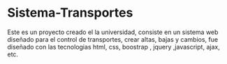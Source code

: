 # Sistema-Transportes
Este es un proyecto creado el la universidad, consiste en un sistema web diseñado para el control de transportes,
crear altas, bajas y cambios, fue diseñado con las tecnologias html, css, boostrap , jquery ,javascript, ajax, etc.
